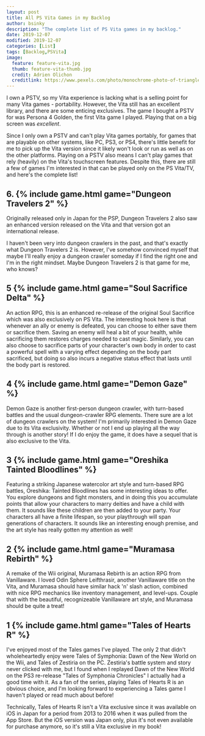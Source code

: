```yaml
---
layout: post
title: All PS Vita Games in my Backlog
author: bsinky
description: "The complete list of PS Vita games in my backlog."
date: 2019-12-07
modified: 2019-12-07
categories: [List]
tags: [Backlog,PSVita]
image:
  feature: feature-vita.jpg
  thumb: feature-vita-thumb.jpg
  credit: Adrien Olichon
  creditlink: https://www.pexels.com/photo/monochrome-photo-of-triangle-shape-digital-wallpaper-3137064/
---
```


I own a PSTV, so my Vita experience is lacking what is a selling point for many
Vita games - portability. However, the Vita still has an excellent library, and
there are some enticing exclusives. The game I bought a PSTV for was Persona 4
Golden, the first Vita game I played. Playing that on a big screen was
*excellent*.

Since I only own a PSTV and can't play Vita games portably, for games that are
playable on other systems, like PC, PS3, or PS4, there's little benefit for me
to pick up the Vita version since it likely won't look or run as well as on the
other platforms. Playing on a PSTV also means I can't play games that rely
(heavily) on the Vita's touchscreen features. Despite this, there are still a
few of games I'm interested in that can be played only on the PS Vita/TV, and
here's the complete list!

<!--more-->

## 6. {% include game.html game="Dungeon Travelers 2" %}

Originally released only in Japan for the PSP, Dungeon Travelers 2 also saw an
enhanced version released on the Vita and that version got an international
release.

I haven't been very into dungeon crawlers in the past, and that's exactly what
Dungeon Travelers 2 is. However, I've somehow convinced myself that maybe I'll
really enjoy a dungeon crawler someday if I find the right one and I'm in the
right mindset. Maybe Dungeon Travelers 2 is that game for me, who knows?

## 5 {% include game.html game="Soul Sacrifice Delta" %}

An action RPG, this is an enhanced re-release of the original Soul Sacrifice
which was also exclusively on PS Vita. The interesting hook here is that
whenever an ally or enemy is defeated, you can choose to either save them or
sacrifice them. Saving an enemy will heal a bit of your health, while
sacrificing them restores charges needed to cast magic. Similarly, you can also
choose to sacrifice parts of your character's own body in order to cast a
powerful spell with a varying effect depending on the body part sacrificed, but
doing so also incurs a negative status effect that lasts until the body part is
restored.

## 4 {% include game.html game="Demon Gaze" %}

Demon Gaze is another first-person dungeon crawler, with turn-based battles and
the usual dungeon-crawler RPG elements. There sure are a lot of dungeon crawlers
on the system! I'm primarily interested in Demon Gaze due to its Vita
exclusivity. Whether or not I end up playing all the way through is another
story! If I do enjoy the game, it does have a sequel that is also exclusive to
the Vita.

## 3 {% include game.html game="Oreshika Tainted Bloodlines" %}

Featuring a striking Japanese watercolor art style and turn-based RPG battles,
Oreshika: Tainted Bloodlines has some interesting ideas to offer. You explore
dungeons and fight monsters, and in doing this you accumulate points that allow
your characters to marry deities and have a child with them. It sounds like
these children are then added to your party. Your characters all have a finite
lifespan, so your playthrough will span generations of characters. It sounds
like an interesting enough premise, and the art style has really gotten my
attention as well!

## 2 {% include game.html game="Muramasa Rebirth" %}

A remake of the Wii original, Muramasa Rebirth is an action RPG from
Vanillaware. I loved Odin Sphere Leifthrasir, another Vanillaware title on the
Vita, and Muramasa should have similar hack 'n' slash action, combined with nice
RPG mechanics like inventory management, and level-ups. Couple that with the
beautiful, recognizeable Vanillaware art style, and Muramasa should be quite a
treat!

## 1 {% include game.html game="Tales of Hearts R" %}

I've enjoyed most of the Tales games I've played. The only 2 that didn't
wholeheartedly enjoy were Tales of Symphonia: Dawn of the New World on the Wii,
and Tales of Zestiria on the PC. Zestiria's battle system and story never
clicked with me, but I found when I replayed Dawn of the New World on the PS3
re-release "Tales of Symphonia Chronicles" I actually had a good time with it.
As a fan of the series, playing Tales of Hearts R is an obvious choice, and I'm
looking forward to experiencing a Tales game I haven't played or read much about
before!

Technically, Tales of Hearts R isn't a Vita exclusive since it was available on
iOS in Japan for a period from 2013 to 2016 when it was pulled from the App
Store. But the iOS version was Japan only, plus it's not even available for
purchase anymore, so it's still a Vita exclusive in my book!
